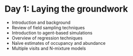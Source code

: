 # Day 1: Laying the groundwork

- Introduction and background
- Review of field sampling techniques
- Introduction to agent-based simulations
- Overview of regression techniques
- Naïve estimates of occupancy and abundance
- Multiple visits and N-mixture models
